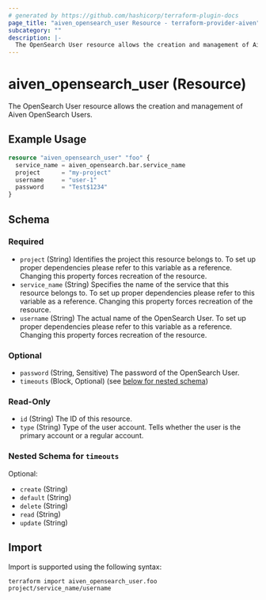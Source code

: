 ```yaml
---
# generated by https://github.com/hashicorp/terraform-plugin-docs
page_title: "aiven_opensearch_user Resource - terraform-provider-aiven"
subcategory: ""
description: |-
  The OpenSearch User resource allows the creation and management of Aiven OpenSearch Users.
---
```


# aiven_opensearch_user (Resource)

The OpenSearch User resource allows the creation and management of Aiven OpenSearch Users.

## Example Usage

```terraform
resource "aiven_opensearch_user" "foo" {
  service_name = aiven_opensearch.bar.service_name
  project      = "my-project"
  username     = "user-1"
  password     = "Test$1234"
}
```

<!-- schema generated by tfplugindocs -->
## Schema

### Required

- `project` (String) Identifies the project this resource belongs to. To set up proper dependencies please refer to this variable as a reference. Changing this property forces recreation of the resource.
- `service_name` (String) Specifies the name of the service that this resource belongs to. To set up proper dependencies please refer to this variable as a reference. Changing this property forces recreation of the resource.
- `username` (String) The actual name of the OpenSearch User. To set up proper dependencies please refer to this variable as a reference. Changing this property forces recreation of the resource.

### Optional

- `password` (String, Sensitive) The password of the OpenSearch User.
- `timeouts` (Block, Optional) (see [below for nested schema](#nestedblock--timeouts))

### Read-Only

- `id` (String) The ID of this resource.
- `type` (String) Type of the user account. Tells whether the user is the primary account or a regular account.

<a id="nestedblock--timeouts"></a>
### Nested Schema for `timeouts`

Optional:

- `create` (String)
- `default` (String)
- `delete` (String)
- `read` (String)
- `update` (String)

## Import

Import is supported using the following syntax:

```shell
terraform import aiven_opensearch_user.foo project/service_name/username
```

